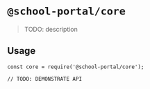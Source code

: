 # `@school-portal/core`

> TODO: description

## Usage

```
const core = require('@school-portal/core');

// TODO: DEMONSTRATE API
```

